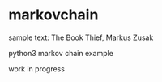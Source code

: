 # markovchain
sample text: The Book Thief, Markus Zusak

python3 markov chain example

work in progress
